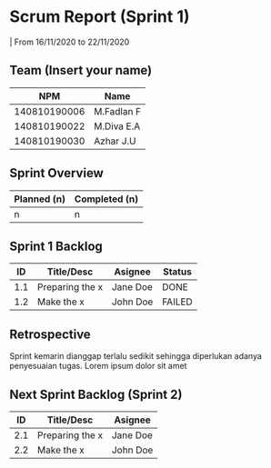 # Scrum Report (Sprint 1)
| From 16/11/2020 to 22/11/2020

## Team (Insert your name)
| NPM           | Name        |
| ------------- |-------------|
| 140810190006  | M.Fadlan F  |
| 140810190022  | M.Diva E.A  |
| 140810190030  | Azhar J.U   |

## Sprint Overview
| Planned (n)   | Completed (n) |
| ------------- |-------------- |
| n             | n             |

## Sprint 1 Backlog

| ID  | Title/Desc | Asignee | Status |
| --- | ---------- | ------- | ------ |
| 1.1 | Preparing the x | Jane Doe | DONE |
| 1.2 | Make the x | John Doe | FAILED |

## Retrospective 

Sprint kemarin dianggap terlalu sedikit sehingga diperlukan adanya penyesuaian tugas. Lorem ipsum dolor sit amet

## Next Sprint Backlog (Sprint 2)
| ID  | Title/Desc | Asignee | 
| --- | ---------- | ------- | 
| 2.1 | Preparing the x | Jane Doe | 
| 2.2 | Make the x | John Doe | 
